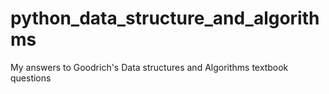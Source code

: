 # python_data_structure_and_algorithms
My answers to Goodrich's Data structures and Algorithms textbook questions
